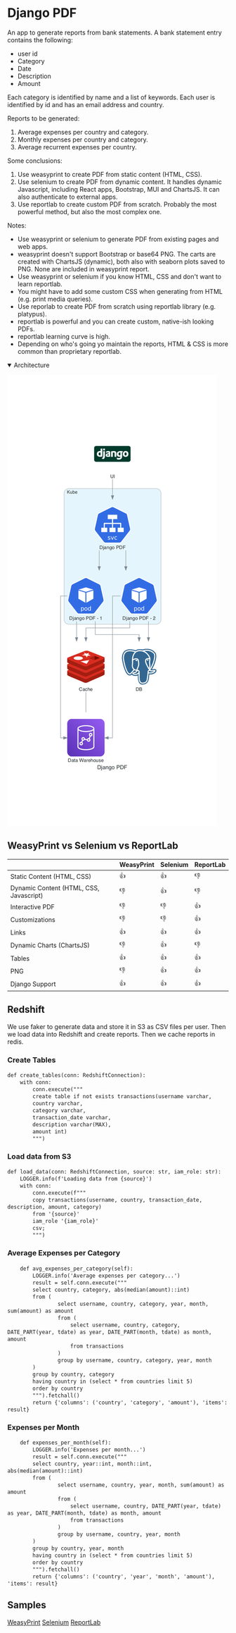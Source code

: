 # Django PDF
An app to generate reports from bank statements. A bank statement entry contains the following:
- user id
- Category
- Date
- Description
- Amount

Each category is identified by name and a list of keywords. Each user is identified by id and has an email address and country.

Reports to be generated:
1. Average expenses per country and category.
2. Monthly expenses per country and category.
3. Average recurrent expenses per country.

Some conclusions:
1. Use weasyprint to create PDF from static content (HTML, CSS).
2. Use selenium to create PDF from dynamic content. It handles dynamic Javascript, including React apps, Bootstrap, MUI and ChartsJS. It can also authenticate to external apps. 
3. Use reportlab to create custom PDF from scratch. Probably the most powerful method, but also the most complex one.

Notes:
* Use weasyprint or selenium to generate PDF from existing pages and web apps.
* weasyprint doesn't support Bootstrap or base64 PNG. The carts are created with ChartsJS (dynamic), both also with seaborn plots saved to PNG. None are included in weasyprint report.
* Use weasyprint or selenium if you know HTML, CSS and don't want to learn reportlab.
* You might have to add some custom CSS when generating from HTML (e.g. print media queries).
* Use reporlab to create PDF from scratch using reportlab library (e.g. platypus).
* reportlab is powerful and you can create custom, native-ish looking PDFs.
* reportlab learning curve is high.
* Depending on who's going yo maintain the reports, HTML & CSS is more common than proprietary reportlab.


<details open>
  <summary>Architecture</summary>

![](design/architecture.png)
</details>

## WeasyPrint vs Selenium vs ReportLab


|                    | WeasyPrint  | Selenium  | ReportLab                      
| ------------------ | ----------  | --------- | ---------
| Static Content (HTML, CSS) | :thumbsup: | :thumbsup: | :thumbsdown:
| Dynamic Content (HTML, CSS, Javascript) | :thumbsdown: | :thumbsup: | :thumbsdown:
| Interactive PDF | :thumbsdown: | :thumbsdown: | :thumbsup:
| Customizations | :thumbsdown: | :thumbsdown: | :thumbsup:
| Links | :thumbsup: | :thumbsup: | :thumbsup:
| Dynamic Charts (ChartsJS) | :thumbsdown: | :thumbsup: | :thumbsdown:
| Tables | :thumbsup: | :thumbsup: | :thumbsup:
| PNG | :thumbsdown: | :thumbsup: | :thumbsup:
| Django Support | :thumbsup: | :thumbsup: | :thumbsup:

## Redshift
We use faker to generate data and store it in S3 as CSV files per user. Then we load data into Redshift and create 
reports. Then we cache reports in redis.

### Create Tables
```
def create_tables(conn: RedshiftConnection):
    with conn:
        conn.execute("""
        create table if not exists transactions(username varchar,
        country varchar,
        category varchar,
        transaction_date varchar,
        description varchar(MAX),
        amount int) 
        """)
```
### Load data from S3
```
def load_data(conn: RedshiftConnection, source: str, iam_role: str):
    LOGGER.info(f'Loading data from {source}')
    with conn:
        conn.execute(f"""
        copy transactions(username, country, transaction_date, description, amount, category) 
        from '{source}' 
        iam_role '{iam_role}' 
        csv;
        """)
```
### Average Expenses per Category
```
    def avg_expenses_per_category(self):
        LOGGER.info('Average expenses per category...')
        result = self.conn.execute("""
        select country, category, abs(median(amount)::int) 
        from (
                select username, country, category, year, month, sum(amount) as amount
                from (
                    select username, country, category, DATE_PART(year, tdate) as year, DATE_PART(month, tdate) as month, amount 
                    from transactions
                ) 
                group by username, country, category, year, month
        )
        group by country, category   
        having country in (select * from countries limit 5)
        order by country     
        """).fetchall()
        return {'columns': ('country', 'category', 'amount'), 'items': result}
```
### Expenses per Month
```
    def expenses_per_month(self):
        LOGGER.info('Expenses per month...')
        result = self.conn.execute("""
        select country, year::int, month::int, abs(median(amount)::int) 
        from (
                select username, country, year, month, sum(amount) as amount
                from (
                    select username, country, DATE_PART(year, tdate) as year, DATE_PART(month, tdate) as month, amount 
                    from transactions
                ) 
                group by username, country, year, month
        )
        group by country, year, month                
        having country in (select * from countries limit 5)
        order by country     
        """).fetchall()
        return {'columns': ('country', 'year', 'month', 'amount'), 'items': result}
```

## Samples
[WeasyPrint](samples/weasyprint.pdf)
[Selenium](samples/selenium.pdf)
[ReportLab](samples/weasyprint.pdf)
